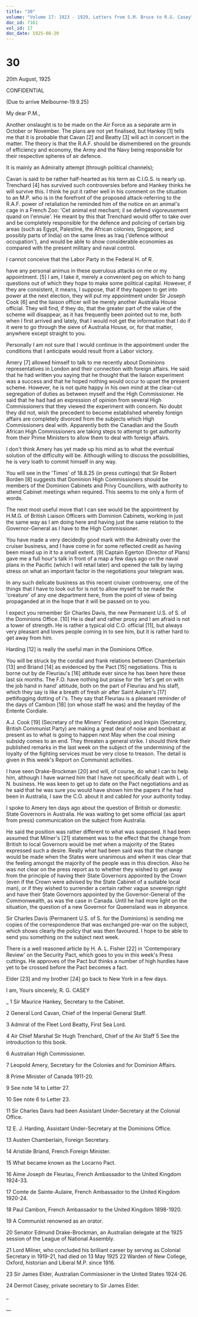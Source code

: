 ```yaml
---
title: "30"
volume: "Volume 17: 1923 - 1929, Letters from S.M. Bruce to R.G. Casey"
doc_id: 7161
vol_id: 17
doc_date: 1925-08-20
---
```


# 30

20th August, 1925

CONFIDENTIAL

(Due to arrive Melbourne-19.9.25)

My dear P.M.,

Another onslaught is to be made on the Air Force as a separate arm in October or November. The plans are not yet finalised, but Hankey [1] tells me that it is probable that Cavan [2] and Beatty [3] will act in concert in the matter. The theory is that the R.A.F. should be dismembered on the grounds of efficiency and economy, the Army and the Navy being responsible for their respective spheres of air defence.

It is mainly an Admiralty attempt (through political channels);

Cavan is said to be rather half-hearted as his term as C.I.G.S. is nearly up. Trenchard [4] has survived such controversies before and Hankey thinks he will survive this. I think he put it rather well in his comment on the situation to an M.P. who is in the forefront of the proposed attack-referring to the R.A.F. power of retaliation he reminded him of the notice on an animal's cage in a French Zoo: 'Cet animal est mechant; il se defend vigoreusement quand on l'ennuie'. He meant by this that Trenchard would offer to take over and be completely responsible for the defence and policing of certain big areas (such as Egypt, Palestine, the African colonies, Singapore, and possibly parts of India) on the same lines as Iraq ('defence without occupation'), and would be able to show considerable economies as compared with the present military and naval control.

I cannot conceive that the Labor Party in the Federal H. of R.

have any personal animus in these querulous attacks on me or my appointment. [5] I am, I take it, merely a convenient peg on which to hang questions out of which they hope to make some political capital. However, if they are consistent, it means, I suppose, that if they happen to get into power at the next election, they will put my appointment under Sir Joseph Cook [6] and the liaison officer will be merely another Australia House official. They will find, if they do, that the greater part of the value of the scheme will disappear, as it has frequently been pointed out to me, both when I first arrived and lately, that I would not get the information that I do if it were to go through the sieve of Australia House, or, for that matter, anywhere except straight to you.

Personally I am not sure that I would continue in the appointment under the conditions that I anticipate would result from a Labor victory.

Amery [7] allowed himself to talk to me recently about Dominions representatives in London and their connection with foreign affairs. He said that he had written you saying that he thought that the liaison experiment was a success and that he hoped nothing would occur to upset the present scheme. However, he is not quite happy in his own mind at the clear-cut segregation of duties as between myself and the High Commissioner. He said that he had had an expression of opinion from several High Commissioners that they viewed the experiment with concern. No doubt they did not, wish the precedent to become established whereby foreign affairs are completely divorced from the subjects which High Commissioners deal with. Apparently both the Canadian and the South African High Commissioners are taking steps to attempt to get authority from their Prime Ministers to allow them to deal with foreign affairs.

I don't think Amery has yet made up his mind as to what the eventual solution of the difficulty will be. Although willing to discuss the possibilities, he is very loath to commit himself in any way.

You will see in the 'Times' of 18.8.25 (in press cuttings) that Sir Robert Borden [8] suggests that Dominion High Commissioners should be members of the Dominion Cabinets and Privy Councillors, with authority to attend Cabinet meetings when required. This seems to me only a form of words.

The next most useful move that I can see would be the appointment by H.M.G. of British Liaison Officers with Dominion Cabinets, working in just the same way as I am doing here and having just the same relation to the Governor-General as I have to the High Commissioner.

You have made a very decidedly good mark with the Admiralty over the cruiser business, and I have come in for some reflected credit as having been mixed up in it to a small extent. [9] Captain Egerton (Director of Plans) gave me a full hour's talk in front of a map a few days ago on the naval plans in the Pacific (which I will retail later) and opened the talk by laying stress on what an important factor in the negotiations your telegram was.

In any such delicate business as this recent cruiser controversy, one of the things that I have to look out for is not to allow myself to be made the 'creature' of any one department here, from the point of view of being propaganded at in the hope that it will be passed on to you.

I expect you remember Sir Charles Davis, the new Permanent U.S. of S. of the Dominions Office. [10] He is deaf and rather prosy and I am afraid is not a tower of strength. He is rather a typical old C.O. official [11], but always very pleasant and loves people coming in to see him, but it is rather hard to get away from him.

Harding [12] is really the useful man in the Dominions Office.

You will be struck by the cordial and frank relations between Chamberlain [13] and Briand [14] as evidenced by the Pact [15] negotiations. This is borne out by de Fleuriau's [16] attitude ever since he has been here these last six months. The F.O. have nothing but praise for the 'let's get on with the job hand in hand' attitude, both on the part of Fleuriau and his staff, which they say is like a breath of fresh air after Saint Aulaire's [17] pettifogging dotting of i's. They say that Fleuriau is a pleasant reminder of the days of Cambon [18] (on whose staff he was) and the heyday of the Entente Cordiale.

A.J. Cook [19] (Secretary of the Miners' Federation) and Inkpin (Secretary, British Communist Party) are making a great deal of noise and bombast at present as to what is going to happen next May when the coal mining subsidy comes to an end. They threaten a general strike. I should think their published remarks in the last week on the subject of the undermining of the loyalty of the fighting services must be very close to treason. The detail is given in this week's Report on Communist activities.

I have seen Drake-Brockman [20] and will, of course, do what I can to help him, although I have warned him that I have not specifically dealt with L. of N. business. He was keen to get up to date on the Pact negotiations and as he said that he was sure you would have shown him the papers if he had been in Australia, I saw the C.O. about it and cabled for your authority today.

I spoke to Amery ten days ago about the question of British or domestic State Governors in Australia. He was waiting to get some official (as apart from press) communication on the subject from Australia.

He said the position was rather different to what was supposed. It had been assumed that Milner's [21] statement was to the effect that the change from British to local Governors would be met when a majority of the States expressed such a desire. Really what had been said was that the change would be made when the States were unanimous and when it was clear that the feeling amongst the majority of the people was in this direction. Also he was not clear on the press report as to whether they wished to get away from the principle of having their State Governors appointed by the Crown (even if the Crown were advised by the State Cabinet of a suitable local man), or if they wished to surrender a certain rather vague sovereign right and have their State Governors appointed by the Governor-General of the Commonwealth, as was the case in Canada. Until he had more light on the situation, the question of a new Governor for Queensland was in abeyance.

Sir Charles Davis (Permanent U.S. of S. for the Dominions) is sending me copies of the correspondence that was exchanged pre-war on the subject, which shows clearly the policy that was then favoured. I hope to be able to send you something on the subject next week.

There is a well reasoned article by H. A. L. Fisher [22] in 'Contemporary Review' on the Security Pact, which goes to you in this week's Press cuttings. He approves of the Pact but thinks a number of high hurdles have yet to be crossed before the Pact becomes a fact.

Elder [23] and my brother [24] go back to New York in a few days.

I am, Yours sincerely, R. G. CASEY 

_ 1 Sir Maurice Hankey, Secretary to the Cabinet.

2 General Lord Cavan, Chief of the Imperial General Staff.

3 Admiral of the Fleet Lord Beatty, First Sea Lord.

4 Air Chief Marshal Sir Hugh Trenchard, Chief of the Air Staff 5 See the introduction to this book.

6 Australian High Commissioner.

7 Leopold Amery, Secretary for the Colonies and for Dominion Affairs.

8 Prime Minister of Canada 1911-20.

9 See note 14 to Letter 27.

10 See note 6 to Letter 23.

11 Sir Charles Davis had been Assistant Under-Secretary at the Colonial Office.

12 E. J. Harding, Assistant Under-Secretary at the Dominions Office.

13 Austen Chamberlain, Foreign Secretary.

14 Aristide Briand, French Foreign Minister.

15 What became known as the Locarno Pact.

16 Aime Joseph de Fleuriau, French Ambassador to the United Kingdom 1924-33.

17 Comte de Sainte-Aulaire, French Ambassador to the United Kingdom 1920-24.

18 Paul Cambon, French Ambassador to the United Kingdom 1898-1920.

19 A Communist renowned as an orator.

20 Senator Edmund Drake-Brockman, an Australian delegate at the 1925 session of the League of National Assembly.

21 Lord Milner, who concluded his brilliant career by serving as Colonial Secretary in 1919-21, had died on 13 May 1925 22 Warden of New College, Oxford, historian and Liberal M.P. since 1916.

23 Sir James Elder, Australian Commissioner in the United States 1924-26.

24 Dermot Casey, private secretary to Sir James Elder.

_

__
